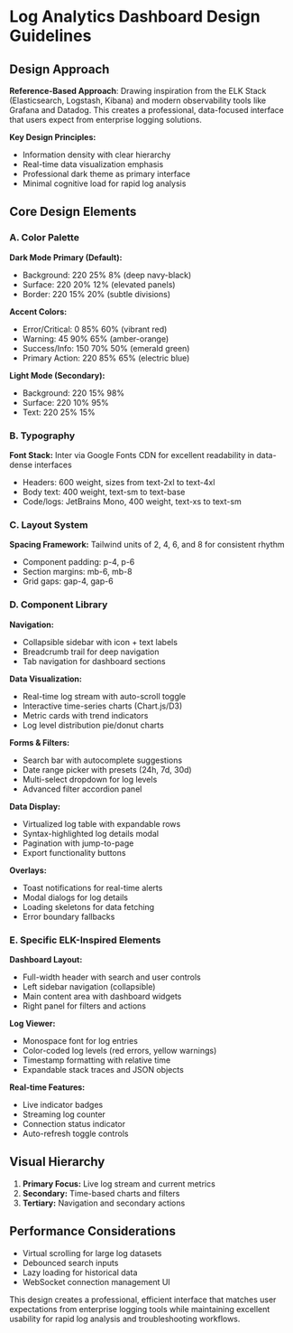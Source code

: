 # Log Analytics Dashboard Design Guidelines

## Design Approach
**Reference-Based Approach**: Drawing inspiration from the ELK Stack (Elasticsearch, Logstash, Kibana) and modern observability tools like Grafana and Datadog. This creates a professional, data-focused interface that users expect from enterprise logging solutions.

**Key Design Principles:**
- Information density with clear hierarchy
- Real-time data visualization emphasis  
- Professional dark theme as primary interface
- Minimal cognitive load for rapid log analysis

## Core Design Elements

### A. Color Palette
**Dark Mode Primary (Default):**
- Background: 220 25% 8% (deep navy-black)
- Surface: 220 20% 12% (elevated panels)
- Border: 220 15% 20% (subtle divisions)

**Accent Colors:**
- Error/Critical: 0 85% 60% (vibrant red)
- Warning: 45 90% 65% (amber-orange)  
- Success/Info: 150 70% 50% (emerald green)
- Primary Action: 220 85% 65% (electric blue)

**Light Mode (Secondary):**
- Background: 220 15% 98%
- Surface: 220 10% 95%
- Text: 220 25% 15%

### B. Typography
**Font Stack:** Inter via Google Fonts CDN for excellent readability in data-dense interfaces
- Headers: 600 weight, sizes from text-2xl to text-4xl
- Body text: 400 weight, text-sm to text-base
- Code/logs: JetBrains Mono, 400 weight, text-xs to text-sm

### C. Layout System  
**Spacing Framework:** Tailwind units of 2, 4, 6, and 8 for consistent rhythm
- Component padding: p-4, p-6
- Section margins: mb-6, mb-8  
- Grid gaps: gap-4, gap-6

### D. Component Library

**Navigation:**
- Collapsible sidebar with icon + text labels
- Breadcrumb trail for deep navigation
- Tab navigation for dashboard sections

**Data Visualization:**
- Real-time log stream with auto-scroll toggle
- Interactive time-series charts (Chart.js/D3)
- Metric cards with trend indicators
- Log level distribution pie/donut charts

**Forms & Filters:**
- Search bar with autocomplete suggestions
- Date range picker with presets (24h, 7d, 30d)
- Multi-select dropdown for log levels
- Advanced filter accordion panel

**Data Display:**
- Virtualized log table with expandable rows
- Syntax-highlighted log details modal
- Pagination with jump-to-page
- Export functionality buttons

**Overlays:**
- Toast notifications for real-time alerts
- Modal dialogs for log details
- Loading skeletons for data fetching
- Error boundary fallbacks

### E. Specific ELK-Inspired Elements

**Dashboard Layout:**
- Full-width header with search and user controls
- Left sidebar navigation (collapsible)
- Main content area with dashboard widgets
- Right panel for filters and actions

**Log Viewer:**
- Monospace font for log entries
- Color-coded log levels (red errors, yellow warnings)
- Timestamp formatting with relative time
- Expandable stack traces and JSON objects

**Real-time Features:**
- Live indicator badges
- Streaming log counter
- Connection status indicator
- Auto-refresh toggle controls

## Visual Hierarchy
1. **Primary Focus:** Live log stream and current metrics
2. **Secondary:** Time-based charts and filters  
3. **Tertiary:** Navigation and secondary actions

## Performance Considerations
- Virtual scrolling for large log datasets
- Debounced search inputs
- Lazy loading for historical data
- WebSocket connection management UI

This design creates a professional, efficient interface that matches user expectations from enterprise logging tools while maintaining excellent usability for rapid log analysis and troubleshooting workflows.